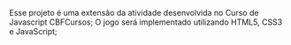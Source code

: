 Esse projeto é uma extensão da atividade desenvolvida no Curso de Javascript CBFCursos;
O jogo será implementado utilizando HTML5, CSS3 e JavaScript;